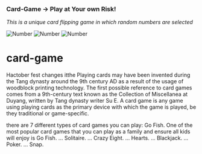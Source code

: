 
### Card-Game -> Play at Your own Risk!

*This is a unique card flipping game in which random numbers are selected*

![Number](./imgs/seven.jpg)
![Number](./imgs/six.jpg)
![Number](./imgs/five.jpg)
# card-game
Hactober fest changes itthe
Playing cards may have been invented during the Tang dynasty around the 9th century AD as a result of the usage of woodblock printing technology. The first possible reference to card games comes from a 9th-century text known as the Collection of Miscellanea at Duyang, written by Tang dynasty writer Su E.
A card game is any game using playing cards as the primary device with which the game is played, be they traditional or game-specific.


there are 7 different types of card games you can play:
Go Fish. One of the most popular card games that you can play as a family and ensure all kids will enjoy is Go Fish. ...
Solitaire. ...
Crazy Eight. ...
Hearts. ...
Blackjack. ...
Poker. ...
Snap.

